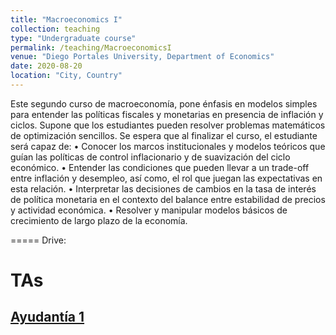 ```yaml
---
title: "Macroeconomics I"
collection: teaching
type: "Undergraduate course"
permalink: /teaching/MacroeconomicsI
venue: "Diego Portales University, Department of Economics"
date: 2020-08-20
location: "City, Country"
---
```

Este segundo curso de macroeconomía, pone énfasis en modelos simples para entender las políticas fiscales y monetarias en presencia de inflación y ciclos.
Supone que los estudiantes pueden resolver problemas matemáticos de optimización sencillos.
Se espera que al finalizar el curso, el estudiante será capaz de:
•	Conocer los marcos institucionales y modelos teóricos que guían las políticas de control inflacionario y de suavización del ciclo económico.
•	Entender las condiciones que pueden llevar a un trade-off entre inflación y desempleo, así como, el rol que juegan las expectativas en esta relación.
•	Interpretar las decisiones de cambios en la tasa de interés de política monetaria en el contexto del balance entre estabilidad de precios y actividad económica.
•	Resolver y manipular modelos básicos de crecimiento de largo plazo de la economía.

=====
Drive:

TAs
======

## [Ayudantía 1](http://apobletee.github.io/files/MI/IO2.pdf)
